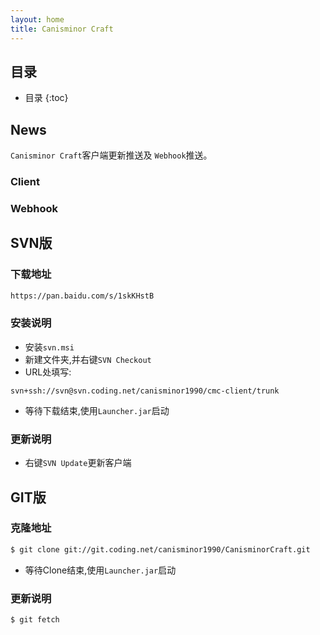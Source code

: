 ```yaml
---
layout: home
title: Canisminor Craft
---
```


## 目录

* 目录
{:toc}

## News
   
`Canisminor Craft`客户端更新推送及 `Webhook`推送。
    
### Client

<div class="w-group" id="client"></div>

### Webhook
    
<div class="w-group" id="webhook"></div>

## SVN版

### 下载地址

```sh
https://pan.baidu.com/s/1skKHstB
```

### 安装说明

- 安装`svn.msi`
- 新建文件夹,并右键`SVN Checkout`
- URL处填写:

```
svn+ssh://svn@svn.coding.net/canisminor1990/cmc-client/trunk
```

- 等待下载结束,使用`Launcher.jar`启动

### 更新说明

- 右键`SVN Update`更新客户端

## GIT版

### 克隆地址

```bash
$ git clone git://git.coding.net/canisminor1990/CanisminorCraft.git
```
- 等待Clone结束,使用`Launcher.jar`启动

### 更新说明

```bash
$ git fetch
```